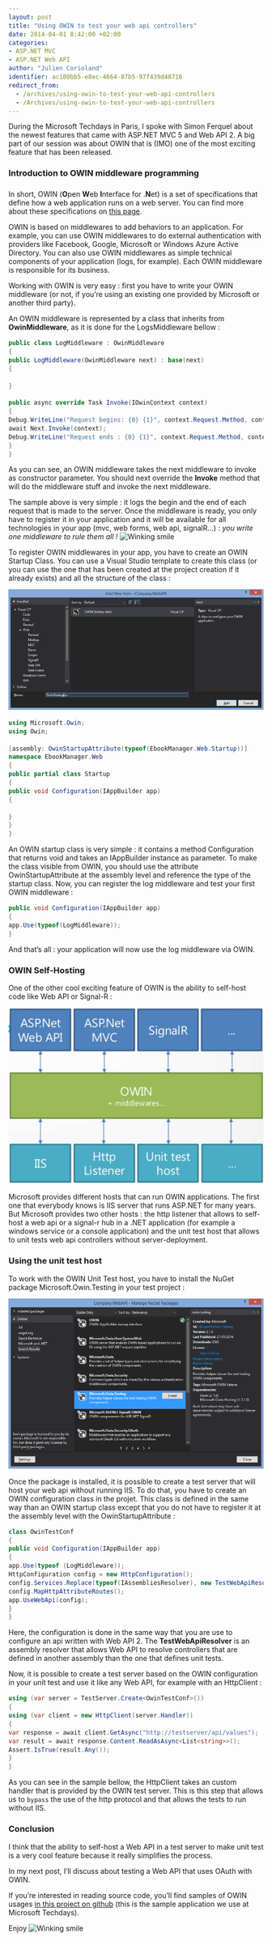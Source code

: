 ```yaml
---
layout: post
title: "Using OWIN to test your web api controllers"
date: 2014-04-01 8:42:00 +02:00
categories:
- ASP.NET MVC
- ASP.NET Web API
author: "Julien Corioland"
identifier: ac109bb5-e8ec-4664-87b5-97f439d48716
redirect_from:
  - /archives/using-owin-to-test-your-web-api-controllers
  - /Archives/using-owin-to-test-your-web-api-controllers
---
```


During the Microsoft Techdays in Paris, I spoke with Simon Ferquel about the newest features that came with ASP.NET MVC 5 and Web API 2. A big part of our session was about OWIN that is (IMO) one of the most exciting feature that has been released.

### Introduction to OWIN middleware programming

###

In short, OWIN (**O**pen **W**eb **I**nterface for .**N**et) is a set of specifications that define how a web application runs on a web server. You can find more about these specifications on [this page](http://owin.org/).

OWIN is based on middlewares to add behaviors to an application. For example, you can use OWIN middlewares to do external authentication with providers like Facebook, Google, Microsoft or Windows Azure Active Directory. You can also use OWIN middlewares as simple technical components of your application (logs, for example). Each OWIN middleware is responsible for its business.

Working with OWIN is very easy : first you have to write your OWIN middleware (or not, if you’re using an existing one provided by Microsoft or another third party).

An OWIN middleware is represented by a class that inherits from **OwinMiddleware**, as it is done for the LogsMiddleware bellow :

```csharp
public class LogMiddleware : OwinMiddleware
{
public LogMiddleware(OwinMiddleware next) : base(next)
{

}

public async override Task Invoke(IOwinContext context)
{
Debug.WriteLine("Request begins: {0} {1}", context.Request.Method, context.Request.Uri);
await Next.Invoke(context);
Debug.WriteLine("Request ends : {0} {1}", context.Request.Method, context.Request.Uri);
}
}
```
As you can see, an OWIN middleware takes the next middleware to invoke as constructor parameter. You should next override the **Invoke** method that will do the middleware stuff and invoke the next middleware.

The sample above is very simple : it logs the begin and the end of each request that is made to the server. Once the middleware is ready, you only have to register it in your application and it will be available for all technologies in your app (mvc, web forms, web api, signalR…) :<em> you write one middleware to rule them all !</em> <img class="wlEmoticon wlEmoticon-winkingsmile" style="border-top-style: none; border-bottom-style: none; border-right-style: none; border-left-style: none" alt="Winking smile" src="https://juliencorioland.blob.core.windows.net/medias/wlEmoticon-winkingsmile_5503DC4D.png">

To register OWIN middlewares in your app, you have to create an OWIN Startup Class. You can use a Visual Studio template to create this class (or you can use the one that has been created at the project creation if it already exists) and all the structure of the class :

![image](/images/using-owin-to-test-your-web-api-controllers/image_4901EC19.png)

```csharp
using Microsoft.Owin;
using Owin;

[assembly: OwinStartupAttribute(typeof(EbookManager.Web.Startup))]
namespace EbookManager.Web
{
public partial class Startup
{
public void Configuration(IAppBuilder app)
{

}
}
}
```
An OWIN startup class is very simple : it contains a method Configuration that returns void and takes an IAppBuilder instance as parameter. To make the class visible from OWIN, you should use the attribute OwinStartupAttribute at the assembly level and reference the type of the startup class. Now, you can register the log middleware and test your first OWIN middleware :

```csharp
public void Configuration(IAppBuilder app)
{
app.Use(typeof(LogMiddleware));
}
```
And that’s all : your application will now use the log middleware via OWIN.

### OWIN Self-Hosting

One of the other cool exciting feature of OWIN is the ability to self-host code like Web API or Signal-R :

![image](/images/using-owin-to-test-your-web-api-controllers/image_4AD241E0.png)

Microsoft provides different hosts that can run OWIN applications. The first one that everybody knows is IIS server that runs ASP.NET for many years. But Microsoft provides two other hosts : the http listener that allows to self-host a web api or a signal-r hub in a .NET application (for example a windows service or a console application) and the unit test host that allows to unit tests web api controllers without server-deployment.

### Using the unit test host

To work with the OWIN Unit Test host, you have to install the NuGet package Microsoft.Owin.Testing in your test project :

![image](/images/using-owin-to-test-your-web-api-controllers/image_2AB9C5D4.png)

Once the package is installed, it is possible to create a test server that will host your web api without running IIS. To do that, you have to create an OWIN configuration class in the projet. This class is defined in the same way than an OWIN startup class except that you do not have to register it at the assembly level with the OwinStartupAttribute :

```csharp
class OwinTestConf
{
public void Configuration(IAppBuilder app)
{
app.Use(typeof (LogMiddleware));
HttpConfiguration config = new HttpConfiguration();
config.Services.Replace(typeof(IAssembliesResolver), new TestWebApiResolver());
config.MapHttpAttributeRoutes();
app.UseWebApi(config);
}
}

```
Here, the configuration is done in the same way that you are use to configure an api written with Web API 2. The **TestWebApiResolver** is an assembly resolver that allows Web API to resolve controllers that are defined in another assembly than the one that defines unit tests.

Now, it is possible to create a test server based on the OWIN configuration in your unit test and use it like any Web API, for example with an HttpClient :

```csharp
using (var server = TestServer.Create<OwinTestConf>())
{
using (var client = new HttpClient(server.Handler))
{
var response = await client.GetAsync("http://testserver/api/values");
var result = await response.Content.ReadAsAsync<List<string>>();
Assert.IsTrue(result.Any());
}
}

```
As you can see in the sample bellow, the HttpClient takes an custom handler that is provided by the OWIN test server. This is this step that allows us to `bypass` the use of the http protocol and that allows the tests to run without IIS.

### Conclusion

I think that the ability to self-host a Web API in a test server to make unit test is a very cool feature because it really simplifies the process.

In my next post, I’ll discuss about testing a Web API that uses OAuth with OWIN.

If you’re interested in reading source code, you’ll find samples of OWIN usages [in this project on github](https://github.com/simonferquel/techdays-paris-2014-mvc-webapi) (this is the sample application we use at Microsoft Techdays).

Enjoy <img class="wlEmoticon wlEmoticon-winkingsmile" style="border-top-style: none; border-bottom-style: none; border-right-style: none; border-left-style: none" alt="Winking smile" src="https://juliencorioland.blob.core.windows.net/medias/wlEmoticon-winkingsmile_5503DC4D.png">

